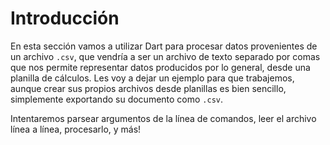 # Introducción

En esta sección vamos a utilizar Dart para procesar datos provenientes de un archivo `.csv`, que vendría a ser un archivo de texto separado por comas que nos permite representar datos producidos por lo general, desde una planilla de cálculos. Les voy a dejar un ejemplo para que trabajemos, aunque crear sus propios archivos desde planillas es bien sencillo, simplemente exportando su documento como `.csv`.

Intentaremos parsear argumentos de la línea de comandos, leer el archivo línea a línea, procesarlo, y más!
